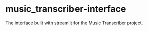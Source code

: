 # music_transcriber-interface
The interface built with streamlit for the Music Transcriber project. 
